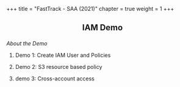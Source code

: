 +++ 
title = "FastTrack - SAA (2021)" 
chapter = true 
weight = 1 
+++

## <p style="text-align: center;">IAM Demo</p>

*About the Demo*

1. Demo 1: Create IAM User and Policies

1. Demo 2: S3 resource based policy

1. demo 3: Cross-account access